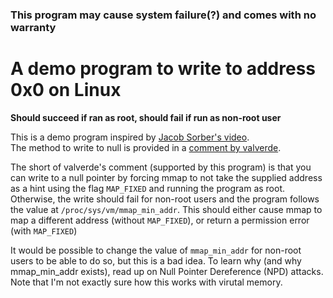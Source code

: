 ### This program may cause system failure(?) and comes with no warranty

# A demo program to write to address 0x0 on Linux
**Should succeed if ran as root, should fail if run as non-root user**

This is a demo program inspired by [Jacob Sorber's video](https://youtu.be/j38NsAsnH_s).\
The method to write to null is provided in a [comment by valverde](https://www.youtube.com/watch?v=j38NsAsnH_s&lc=Ugzk7FvseBh2iW30qgl4AaABAg).

The short of valverde's comment (supported by this program) is that you can write to a null pointer by
forcing mmap to not take the supplied address as a hint using the flag `MAP_FIXED` and running the program as root.
Otherwise, the write should fail for non-root users and the program follows the value at `/proc/sys/vm/mmap_min_addr`.
This should either cause mmap to map a different address (without `MAP_FIXED`), or return a permission error (with `MAP_FIXED`)

It would be possible to change the value of `mmap_min_addr` for non-root users to be able to do so, but this is a bad idea.
To learn why (and why mmap_min_addr exists), read up on Null Pointer Dereference (NPD) attacks.
Note that I'm not exactly sure how this works with virutal memory.
